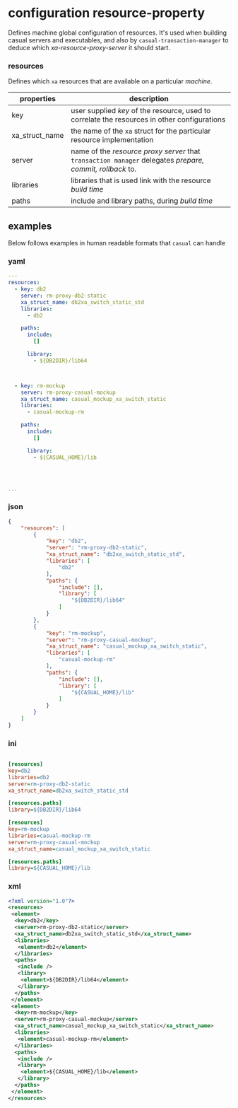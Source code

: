 # configuration resource-property

Defines machine global configuration of resources. It's used when building casual servers
and executables, and also by `casual-transaction-manager` to deduce which _xa-resource-proxy-server_ it should start.

### resources

Defines which `xa` resources that are available on a particular _machine_.

properties     | description
---------------|----------------------------------------------------
key            | user supplied _key_ of the resource, used to correlate the resources in other configurations
xa_struct_name | the name of the `xa` struct for the particular resource implementation 
server         | name of the _resource proxy server_ that `transaction manager` delegates _prepare, commit, rollback_ to.
libraries      | libraries that is used link with the resource _build time_ 
paths          | include and library paths, during _build time_


## examples 

Below follows examples in human readable formats that `casual` can handle

### yaml
```` yaml
---
resources:
  - key: db2
    server: rm-proxy-db2-static
    xa_struct_name: db2xa_switch_static_std
    libraries:
      - db2

    paths:
      include:
        []

      library:
        - ${DB2DIR}/lib64



  - key: rm-mockup
    server: rm-proxy-casual-mockup
    xa_struct_name: casual_mockup_xa_switch_static
    libraries:
      - casual-mockup-rm

    paths:
      include:
        []

      library:
        - ${CASUAL_HOME}/lib




...

````
### json
```` json
{
    "resources": [
        {
            "key": "db2",
            "server": "rm-proxy-db2-static",
            "xa_struct_name": "db2xa_switch_static_std",
            "libraries": [
                "db2"
            ],
            "paths": {
                "include": [],
                "library": [
                    "${DB2DIR}/lib64"
                ]
            }
        },
        {
            "key": "rm-mockup",
            "server": "rm-proxy-casual-mockup",
            "xa_struct_name": "casual_mockup_xa_switch_static",
            "libraries": [
                "casual-mockup-rm"
            ],
            "paths": {
                "include": [],
                "library": [
                    "${CASUAL_HOME}/lib"
                ]
            }
        }
    ]
}
````
### ini
```` ini

[resources]
key=db2
libraries=db2
server=rm-proxy-db2-static
xa_struct_name=db2xa_switch_static_std

[resources.paths]
library=${DB2DIR}/lib64

[resources]
key=rm-mockup
libraries=casual-mockup-rm
server=rm-proxy-casual-mockup
xa_struct_name=casual_mockup_xa_switch_static

[resources.paths]
library=${CASUAL_HOME}/lib

````
### xml
```` xml
<?xml version="1.0"?>
<resources>
 <element>
  <key>db2</key>
  <server>rm-proxy-db2-static</server>
  <xa_struct_name>db2xa_switch_static_std</xa_struct_name>
  <libraries>
   <element>db2</element>
  </libraries>
  <paths>
   <include />
   <library>
    <element>${DB2DIR}/lib64</element>
   </library>
  </paths>
 </element>
 <element>
  <key>rm-mockup</key>
  <server>rm-proxy-casual-mockup</server>
  <xa_struct_name>casual_mockup_xa_switch_static</xa_struct_name>
  <libraries>
   <element>casual-mockup-rm</element>
  </libraries>
  <paths>
   <include />
   <library>
    <element>${CASUAL_HOME}/lib</element>
   </library>
  </paths>
 </element>
</resources>

````
